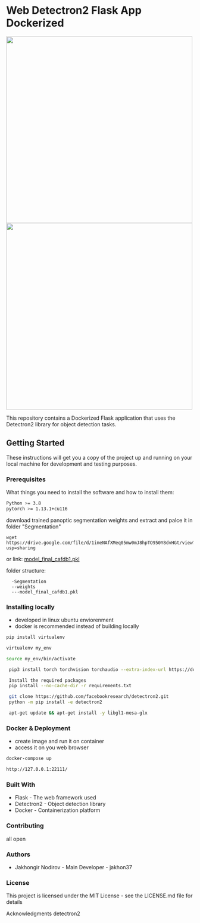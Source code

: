 # Web Detectron2 Flask App Dockerized
<p float="left">
  <img src="./readme_source/unnamed.png" width="500" />
  <img src="./readme_source/unnamed2.png" width="500" />

</p>


This repository contains a Dockerized Flask application that uses the Detectron2 library for object detection tasks.

## Getting Started

These instructions will get you a copy of the project up and running on your local machine for development and testing purposes.

### Prerequisites

What things you need to install the software and how to install them:

```bash
Python >= 3.8
pytorch >= 1.13.1+cu116

```
download trained panoptic segmentation weights and extract and palce it in folder "Segmentation" 
```
wget https://drive.google.com/file/d/1imeNAfXMeq05mw0mJ8hpTO950Y8dvHGt/view?usp=sharing
```
or
link: <a href="https://drive.google.com/file/d/1imeNAfXMeq05mw0mJ8hpTO950Y8dvHGt/view?usp=sharing">model_final_cafdb1.pkl</a> 


folder structure: 
```
  -Segmentation
  --weights
  ---model_final_cafdb1.pkl

```

### Installing locally 
- developed in linux ubuntu enviorenment
- docker is recommended instead of building locally
```bash
pip install virtualenv

virtualenv my_env

source my_env/bin/activate

 pip3 install torch torchvision torchaudio --extra-index-url https://download.pytorch.org/whl/cu116

 Install the required packages
 pip install --no-cache-dir -r requirements.txt

 git clone https://github.com/facebookresearch/detectron2.git
 python -m pip install -e detectron2

 apt-get update && apt-get install -y libgl1-mesa-glx

```

### Docker & Deployment 
* create image and run it on container 
* access it on you web browser 


```bash
docker-compose up

http://127.0.0.1:22111/

```

### Built With
* Flask - The web framework used
* Detectron2 - Object detection library
* Docker - Containerization platform

### Contributing
all open 

### Authors
* Jakhongir Nodirov - Main Developer - jakhon37

### License
This project is licensed under the MIT License - see the LICENSE.md file for details

Acknowledgments
detectron2
